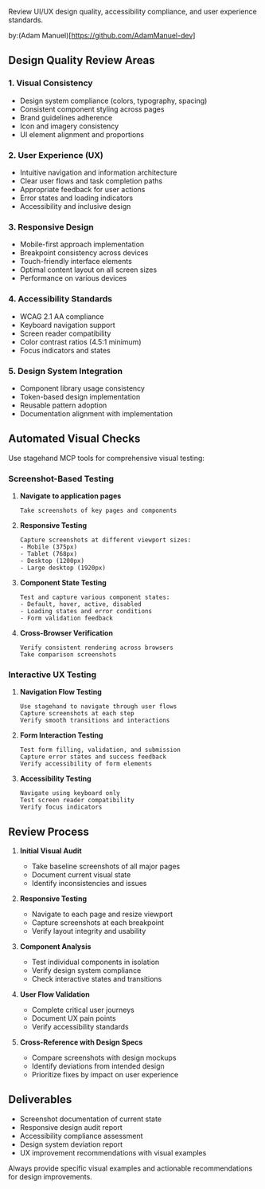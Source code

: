 Review UI/UX design quality, accessibility compliance, and user experience standards.

by:(Adam Manuel)[https://github.com/AdamManuel-dev]

## Design Quality Review Areas

### 1. Visual Consistency
- Design system compliance (colors, typography, spacing)
- Consistent component styling across pages
- Brand guidelines adherence
- Icon and imagery consistency
- UI element alignment and proportions

### 2. User Experience (UX)
- Intuitive navigation and information architecture
- Clear user flows and task completion paths
- Appropriate feedback for user actions
- Error states and loading indicators
- Accessibility and inclusive design

### 3. Responsive Design
- Mobile-first approach implementation
- Breakpoint consistency across devices
- Touch-friendly interface elements
- Optimal content layout on all screen sizes
- Performance on various devices

### 4. Accessibility Standards
- WCAG 2.1 AA compliance
- Keyboard navigation support
- Screen reader compatibility
- Color contrast ratios (4.5:1 minimum)
- Focus indicators and states

### 5. Design System Integration
- Component library usage consistency
- Token-based design implementation
- Reusable pattern adoption
- Documentation alignment with implementation

## Automated Visual Checks

Use stagehand MCP tools for comprehensive visual testing:

### Screenshot-Based Testing
1. **Navigate to application pages**
   ```
   Take screenshots of key pages and components
   ```

2. **Responsive Testing**
   ```
   Capture screenshots at different viewport sizes:
   - Mobile (375px)
   - Tablet (768px) 
   - Desktop (1200px)
   - Large desktop (1920px)
   ```

3. **Component State Testing**
   ```
   Test and capture various component states:
   - Default, hover, active, disabled
   - Loading states and error conditions
   - Form validation feedback
   ```

4. **Cross-Browser Verification**
   ```
   Verify consistent rendering across browsers
   Take comparison screenshots
   ```

### Interactive UX Testing
1. **Navigation Flow Testing**
   ```
   Use stagehand to navigate through user flows
   Capture screenshots at each step
   Verify smooth transitions and interactions
   ```

2. **Form Interaction Testing**
   ```
   Test form filling, validation, and submission
   Capture error states and success feedback
   Verify accessibility of form elements
   ```

3. **Accessibility Testing**
   ```
   Navigate using keyboard only
   Test screen reader compatibility
   Verify focus indicators
   ```

## Review Process

1. **Initial Visual Audit**
   - Take baseline screenshots of all major pages
   - Document current visual state
   - Identify inconsistencies and issues

2. **Responsive Testing**
   - Navigate to each page and resize viewport
   - Capture screenshots at each breakpoint
   - Verify layout integrity and usability

3. **Component Analysis**
   - Test individual components in isolation
   - Verify design system compliance
   - Check interactive states and transitions

4. **User Flow Validation**
   - Complete critical user journeys
   - Document UX pain points
   - Verify accessibility standards

5. **Cross-Reference with Design Specs**
   - Compare screenshots with design mockups
   - Identify deviations from intended design
   - Prioritize fixes by impact on user experience

## Deliverables

- Screenshot documentation of current state
- Responsive design audit report
- Accessibility compliance assessment
- Design system deviation report
- UX improvement recommendations with visual examples

Always provide specific visual examples and actionable recommendations for design improvements. 